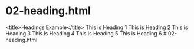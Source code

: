 # 02-heading.html
&lt;title>Headings Example&lt;/title> This is Heading 1  This is Heading 2  This is Heading 3  This is Heading 4  This is Heading 5  This is Heading 6  # 02-heading.html
